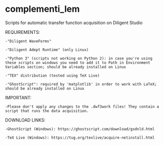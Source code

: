 # complementi_lem
Scripts for automatic transfer function acquisition on Diligent Studio

REQUIREMENTS:

	-"Diligent WaveForms"

	-"Diligent Adept Runtime" (only Linux)

	-"Python 3" (scripts not working on Python 2): in case you're using these scripts on windows you need to add it to Path in Environment Variables section; should be already installed on Linux

	-"TEX" distribution (tested using TeX Live)

	-"GhostScript": required by 'matplotlib' in order to work with LaTeX; should be already installed on Linux


IMPORTANT:

	-Please don't apply any changes to the .dwf3work files! They contain a script that runs the data acquisition.


DOWNLOAD LINKS:

	-GhostScript (Windows): https://ghostscript.com/download/gsdnld.html

	-TeX Live (Windows): https://tug.org/texlive/acquire-netinstall.html